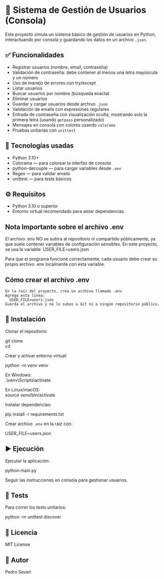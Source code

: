# 📘 Sistema de Gestión de Usuarios (Consola)

Este proyecto simula un sistema básico de gestión de usuarios en Python, interactuando por consola y guardando los datos en un archivo `.json`.

## ✅ Funcionalidades

- Registrar usuarios (nombre, email, contraseña)
- Validación de contraseña: debe contener al menos una letra mayúscula y un número
- Uso de manejo de errores con try/except
- Listar usuarios
- Buscar usuarios por nombre (búsqueda exacta)
- Eliminar usuarios
- Guardar y cargar usuarios desde archivo `.json`
- Validación de emails con expresiones regulares
- Entrada de contraseña con visualización oculta, mostrando solo la primera letra (usando `getpass` personalizado)
- Mensajes en consola con colores usando `colorama`
- Pruebas unitarias con `unittest`

## 🧪 Tecnologías usadas

- Python 3.10+
- Colorama — para colorear la interfaz de consola
- python-decouple — para cargar variables desde `.env`
- Regex — para validar emails
- unittest — para tests básicos

## ⚙️ Requisitos

- Python 3.10 o superior
- Entorno virtual recomendado para aislar dependencias

## Nota Importante sobre el archivo .env
  El archivo .env NO se subira al repositorio ni compartido públicamente, ya que suele contener variables de configuración sensibles.
  En este proyecto, se usa la variable:
  USER_FILE=users.json

  Para que el programa funcione correctamente, cada usuario debe crear su propio archivo .env localmente con esta variable.

  ## Cómo crear el archivo .env
    En la raíz del proyecto, crea un archivo llamado .env
    Agrega esta linea:
      USER_FILE=users.json
    Guarda el archivo y no lo subas a Git ni a ningún repositorio público.

## 🚀 Instalación

Clonar el repositorio:

git clone <URL-del-repo>  
cd <nombre-del-repo>

Crear y activar entorno virtual:

python -m venv venv  

En Windows:  
.\venv\Scripts\activate  

En Linux/macOS:  
source venv/bin/activate  

Instalar dependencias:

pip install -r requirements.txt

Crear archivo `.env` en la raíz con:  

USER_FILE=users.json

## ▶️ Ejecución

Ejecutar la aplicación:

python main.py

Seguir las instrucciones en consola para gestionar usuarios.

## 🧪 Tests

Para correr los tests unitarios:

python -m unittest discover

## 📄 Licencia

MIT License

## 👤 Autor

Pedro Severi
